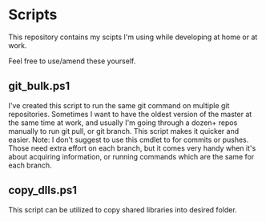 # Scripts
This repository contains my scipts I'm using while developing at home or at work.

Feel free to use/amend these yourself. 

## git_bulk.ps1
I've created this script to run the same git command on multiple git repositories.
Sometimes I want to have the oldest version of the master at the same time at work, and usually I'm going through a dozen+ repos manually to run git pull, or git branch. This script makes it quicker and easier. Note: I don't suggest to use this cmdlet to for commits or pushes. Those need extra effort on each branch, but it comes very handy when it's about acquiring information, or running commands which are the same for each branch. 

## copy_dlls.ps1
This script can be utilized to copy shared libraries into desired folder. 

